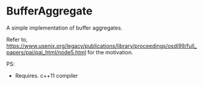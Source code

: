 # BufferAggregate
A simple implementation of buffer aggregates.

Refer to,
https://www.usenix.org/legacy/publications/library/proceedings/osdi99/full_papers/pai/pai_html/node5.html
for the motivation.

PS:
- Requires. c++11 compiler
